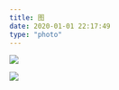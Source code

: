 ```yaml
---
title: 图
date: 2020-01-01 22:17:49
type: "photo"
---
```


![](https://picgo.genji.xyz/blog/photo/XAYG9079.jpg)



![](https://picgo.genji.xyz/blog/photo/WechatIMG18.jpeg)





